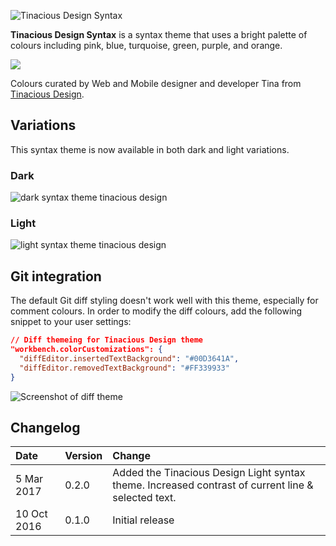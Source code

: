 ![Tinacious Design Syntax](https://raw.githubusercontent.com/tinacious/vscode-tinacious-design-syntax/master/images/tinacious-design-syntax.png)

**Tinacious Design Syntax** is a syntax theme that uses a bright palette of colours including pink, blue, turquoise, green, purple, and orange.

![](https://raw.githubusercontent.com/tinacious/vscode-tinacious-design-syntax/master/images/tinacious-design-syntax-swatches.png)

Colours curated by Web and Mobile designer and developer Tina from [Tinacious Design](http://tinaciousdesign.com).

## Variations

This syntax theme is now available in both dark and light variations.

### Dark

![dark syntax theme tinacious design](https://github.com/tinacious/vscode-tinacious-design-syntax/raw/master/images/tinacious-syntax-theme-vscode-dark.png)


### Light

![light syntax theme tinacious design](https://github.com/tinacious/vscode-tinacious-design-syntax/raw/master/images/tinacious-light-syntax-theme-vscode.png)


## Git integration

The default Git diff styling doesn't work well with this theme, especially for comment colours. In order to modify the diff colours, add the following snippet to your user settings:

```json
// Diff themeing for Tinacious Design theme
"workbench.colorCustomizations": {
  "diffEditor.insertedTextBackground": "#00D3641A",
  "diffEditor.removedTextBackground": "#FF339933"
}
```

![Screenshot of diff theme](https://cloud.githubusercontent.com/assets/1856992/25773217/e5706fdc-3247-11e7-81a6-5e2f45d49e4a.png)

## Changelog

| Date        | Version | Change                                                                                             |
|:------------|:--------|:---------------------------------------------------------------------------------------------------|
| 5 Mar 2017  | 0.2.0   | Added the Tinacious Design Light syntax theme. Increased contrast of current line & selected text. |
| 10 Oct 2016 | 0.1.0   | Initial release                                                                                    |
